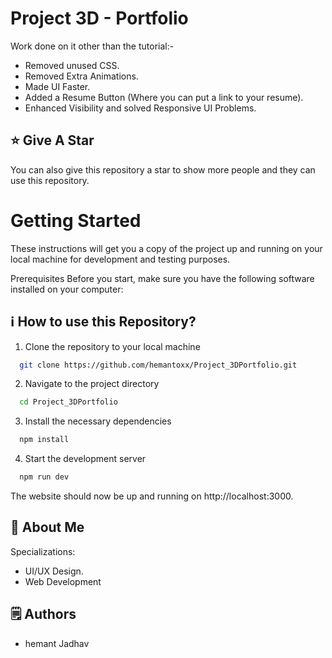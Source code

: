 # Project 3D - Portfolio





Work done on it other than the tutorial:-
- Removed unused CSS.
- Removed Extra Animations.
- Made UI Faster.
- Added a Resume Button (Where you can put a link to your resume).
- Enhanced Visibility and solved Responsive UI Problems.


## :star: Give A Star

You can also give this repository a star to show more people and they can use this repository.

# Getting Started

These instructions will get you a copy of the project up and running on your local machine for development and testing purposes.

Prerequisites
Before you start, make sure you have the following software installed on your computer:


## ℹ️ How to use this Repository?

1. Clone the repository to your local machine

```bash
  git clone https://github.com/hemantoxx/Project_3DPortfolio.git

```
2. Navigate to the project directory

```bash
  cd Project_3DPortfolio
```
3. Install the necessary dependencies
```bash
  npm install
```

4. Start the development server
```bash
  npm run dev
```

The website should now be up and running on http://localhost:3000.



## 🚀 About Me
Specializations:
- UI/UX Design.
- Web Development



## 🗒️ Authors
- hemant Jadhav




